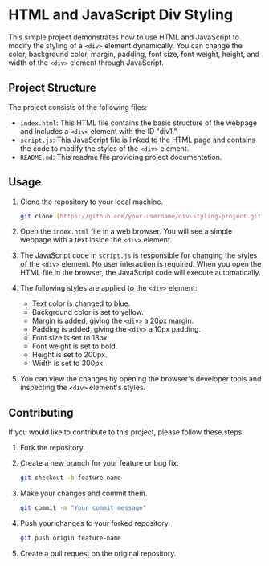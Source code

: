 # HTML and JavaScript Div Styling

This simple project demonstrates how to use HTML and JavaScript to modify the styling of a `<div>` element dynamically. You can change the color, background color, margin, padding, font size, font weight, height, and width of the `<div>` element through JavaScript.

## Project Structure

The project consists of the following files:

- `index.html`: This HTML file contains the basic structure of the webpage and includes a `<div>` element with the ID "div1."
- `script.js`: This JavaScript file is linked to the HTML page and contains the code to modify the styles of the `<div>` element.
- `README.md`: This readme file providing project documentation.

## Usage

1. Clone the repository to your local machine.

   ```bash
   git clone [https://github.com/your-username/div-styling-project.git](https://github.com/Ankit64s/domProject1.git)
   ```

2. Open the `index.html` file in a web browser. You will see a simple webpage with a text inside the `<div>` element.

3. The JavaScript code in `script.js` is responsible for changing the styles of the `<div>` element. No user interaction is required. When you open the HTML file in the browser, the JavaScript code will execute automatically.

4. The following styles are applied to the `<div>` element:

   - Text color is changed to blue.
   - Background color is set to yellow.
   - Margin is added, giving the `<div>` a 20px margin.
   - Padding is added, giving the `<div>` a 10px padding.
   - Font size is set to 18px.
   - Font weight is set to bold.
   - Height is set to 200px.
   - Width is set to 300px.

5. You can view the changes by opening the browser's developer tools and inspecting the `<div>` element's styles.

## Contributing

If you would like to contribute to this project, please follow these steps:

1. Fork the repository.

2. Create a new branch for your feature or bug fix.

   ```bash
   git checkout -b feature-name
   ```

3. Make your changes and commit them.

   ```bash
   git commit -m "Your commit message"
   ```

4. Push your changes to your forked repository.

   ```bash
   git push origin feature-name
   ```

5. Create a pull request on the original repository.
